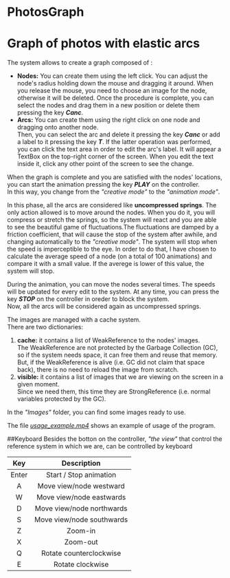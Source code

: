 # PhotosGraph
Graph of photos with elastic arcs
====

The system allows to create a graph composed of :
 - **Nodes:** You can create them using the left click. You can adjust the node's radius holding down the mouse and dragging it around. When you release the mouse, you need to choose an image for the node, otherwise it will be deleted. Once the procedure is complete, you can select the nodes and drag them in a new position or delete them pressing the key <b><i>Canc</i></b>.
 - **Arcs:** You can create them using the right click on one node and dragging onto another node. <br/>
 Then, you can select the arc and delete it pressing the key <b><i>Canc</i></b> or add a label to it pressing the key <b><i>T</i></b>. If the latter operation was performed, you can click the text area in order to edit the arc's label. It will appear a TextBox on the top-right corner of the screen. When you edit the text inside it, click any other point of the screen to see the change.

When the graph is complete and you are satisfied with the nodes' locations, you can start the animation pressing the key <b><i>PLAY</i></b> on the controller. <br/>
In this way, you change from the *"creative mode"* to the *"animation mode"*.

In this phase, all the arcs are considered like **uncompressed springs**. The only action allowed is to move around the nodes.
When you do it, you will compress or stretch the springs, so the system will react and you are able to see the beautiful game of fluctuations.The fluctuations are damped by a friction coefficient, that will cause the stop of the system after awhile, and changing automatically to the *"creative mode"*. The system will stop when the speed is imperceptible to the eye. 
In order to do that, I have chosen to calculate the average speed of a node (on a total of 100 animations) and compare it with a small value. If the averege is lower of this value, the system will stop.

During the animation, you can move the nodes several times. The speeds will be updated for every edit to the system.
At any time, you can press the key <b><i>STOP</i></b> on the controller in oreder to block the system.<br/>
Now, all the arcs will be considered again as uncompressed springs.

The images are managed with a cache system.<br/>
There are two dictionaries:

1. **cache:** it contains a list of WeakReference to the nodes' images. <br/>
The WeakReference are not protected by the Garbage Collection (GC), so if the system needs space, it can free them and reuse that memory. But, if the WeakReference is alive (i.e. GC did not claim that space back), there is no need to reload the image from scratch.
2. **visible:** it contains a list of images that we are viewing on the screen in a given moment.<br/>
Since we need them, this time they are StrongReference (i.e. normal variables protected by the GC).
	
In the *"Images"* folder, you can find some images ready to use.

The file <a href="https://github.com/Draxent/PhotosGraph/blob/master/usage_example.mp4">*usage_example.mp4*</a> shows an example of usage of the program.

##Keyboard
Besides the botton on the controller, *"the view"* that control the reference system in which we are, can be controlled by keyboard

| Key | Description |
|:-----:|:----------------------:|
| Enter | Start / Stop animation |
| A | Move view/node westward |
| W | Move view/node eastwards |
| D | Move view/node northwards |
| S | Move view/node southwards |
| Z | Zoom-in |
| X | Zoom-out |
| Q | Rotate counterclockwise |
| E | Rotate clockwise |

	
